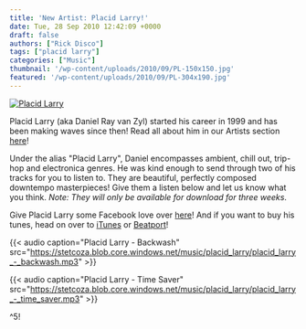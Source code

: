 ```yaml
---
title: 'New Artist: Placid Larry!'
date: Tue, 28 Sep 2010 12:42:09 +0000
draft: false
authors: ["Rick Disco"]
tags: ["placid larry"]
categories: ["Music"]
thumbnail: '/wp-content/uploads/2010/09/PL-150x150.jpg'
featured: '/wp-content/uploads/2010/09/PL-304x190.jpg'
---
```


[![](/wp-content/uploads/2010/09/PL.jpg "Placid Larry")](/wp-content/uploads/2010/09/PL.jpg)

Placid Larry (aka Daniel Ray van Zyl) started his career in 1999 and has been making waves since then! Read all about him in our Artists section [here](/artists/placid-larry/ "Placid Larry")!

Under the alias "Placid Larry", Daniel encompasses ambient, chill out, trip-hop and electronica genres. He was kind enough to send through two of his tracks for you to listen to. They are beautiful, perfectly composed downtempo masterpieces! Give them a listen below and let us know what you think. _Note: They will only be available for download for three weeks_.

Give Placid Larry some Facebook love over [here](http://www.facebook.com/pages/Placid-Larry/140781545963857?ref=ts "Placid Larry on Facebook")! And if you want to buy his tunes, head on over to [iTunes](http://itunes.apple.com/us/artist/placid-larry/id356766356 "Placid Larry on iTunes") or [Beatport](http://tinyurl.com/2utxqhe "Placid Larry on Beatport")!

{{< audio
    caption="Placid Larry - Backwash"
    src="https://stetcoza.blob.core.windows.net/music/placid_larry/placid_larry_-_backwash.mp3" >}}

 {{< audio
    caption="Placid Larry - Time Saver"
    src="https://stetcoza.blob.core.windows.net/music/placid_larry/placid_larry_-_time_saver.mp3" >}}

^5!


